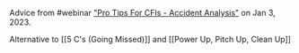 Advice from #webinar ["Pro Tips For CFIs - Accident Analysis"](http://www.faasafety.gov/SPANS/event_details.aspx?eid=125966) on Jan 3, 2023.

Alternative to [[5 C's (Going Missed)]] and [[Power Up, Pitch Up, Clean Up]]